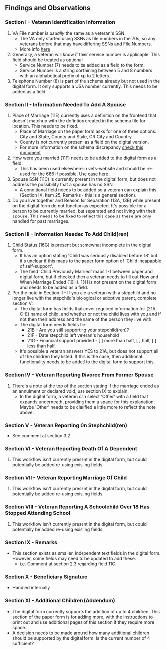 ## Findings and Observations

### Section I - Veteran Identification Information
1. VA File number is _usually_ the same as a veteran's SSN.
    * The VA only started using SSNs as file numbers in the 70s, so any veterans before that may have differing SSNs and File Numbers.
    * More info [here](https://www.archives.gov/personnel-records-center/social-security-numbers)
1. Generally, a veteran will know if their service number is applicaple. This field should be treated as optional.
    * Service Number (7) needs to be added as a field to the form.
    * Service Number is a string containing between 5 and 8 numbers with an alphabetical prefix of up to 2 letters.
1. Telephone Number (8) is part of the schema already but not used in the digital form. It only supports a USA number currently. This needs to be added as a field.
### Section II - Information Needed To Add A Spouse
1. Place of Marriage (11E) currently uses a definition on the frontend that doesn't matchup with the defintion created in the schema file for location. This needs to be fixed.   
    * Place of Marriage on the paper form asks for one of three options: City and State, County and State, OR City and Country.
    * County is not currently present as a field on the digital version.
    * For more information on the schema discrepancy [check this document](https://github.com/department-of-veterans-affairs/va.gov-team/blob/master/teams/vsa/teams/ebenefits/features/view-update-dependents/engineering/3506-summary.md)
1. How were you married (11F) needs to be added to the digital form as a field.
    * This has been used elsewhere in vets-website and should be re-used for the 686 if possible. [Use case here](https://github.com/department-of-veterans-affairs/vets-website/blob/master/src/applications/pensions/config/form.js#L975).
1. Spouse SSN (11C) is currently present in the digital form, but does not address the possibility that a spouse has no SSN.
    * A conditional field needs to be added so a veteran can explain this. (Section IX, Item 25, Remarks - this is a general section).
1. Do you live together and Reason for Separation (13A, 13B) while present on the digital form do not function as expected. It's possible for a person to be currently married, but separated and not living with their spouse. This needs to be fixed to reflect this case as these are only handled for past marriages.
### Section III - Information Needed To Add Child(ren)
1. Child Status (16G) is present but somewhat incomplete in the digital form.
    * It has an option stating 'Child was seriously disabled before 18' but it's unclear if this maps to the paper form option of 'Child incapapble of self-support'.
    * The field 'Child Previously Married' maps 1-1 between paper and digital form, but if checked then a veteran needs to fill out How and When Marriage Ended (16H). 16H is not present on the digital form and needs to be added as a field.
1. Per the note in Section II - If you are a veteran with a stepchild and no longer live with the stepchild's biological or adoptive parent, complete section V:
    * The digital form has fields that cover required information for (21A, C-E) name of child, and whether or not the child lives with you and if not then their address and the name of the person they live with.
    * The digital form needs fields for:
        * 21B - Are you still supporting your stepchild(ren)?
        * 21F - Date stepchild left veteran's household
        * 21G - Financial support provided - [ ] more than half, [ ] half, [ ] less than half.
    * It's possible a veteran answers YES to 21A, but does not support all of the children they listed. If this is the case, then additional functionality needs to be added to the digital form to support this.
### Section IV - Veteran Reporting Divorce From Former Spouse
1. There's a note at the top of the section stating if the marriage ended as an annulment or declared void, use section IX to explain.
    * In the digital form, a veteran can select 'Other' with a field that expands underneath, providing them a space for this explanation. Maybe 'Other' needs to be clarified a little more to reflect the note above.
### Section V - Veteran Reporting On Stephchild(ren)
- See comment at section 3.2
### Section VI - Veteran Reporting Death Of A Dependent
1. This workflow isn't currently present in the digital form, but could potentially be added re-using existing fields. 
### Section VII - Veteran Reporting Marriage Of Child
1. This workflow isn't currently present in the digital form, but could potentially be added re-using existing fields.
### Section VIII - Veteran Reporting A Schoolchild Over 18 Has Stopped Attending School
1. This workflow isn't currently present in the digital form, but could potentially be added re-using existing fields.
### Section IX - Remarks
- This section exists as smaller, independent text fields in the digital form. However, some fields may need to be updated to add these.
    * i.e. Comment at section 2.3 regarding field 11C.
### Section X - Beneficiary Signature
- Handled internally
### Section XI - Additional Children (Addendum) 
- The digital form currently supports the addition of up to 4 children. This section of the paper form is for adding more, with the instructions to print out and use additional pages of this section if they require more space.
- A decision needs to be made around how many additional children should be supported by the digital form. Is the current number of 4 sufficient? 
